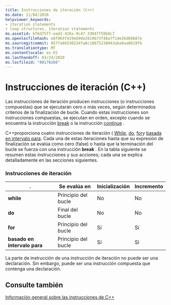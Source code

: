 ```yaml
---
title: Instrucciones de iteración (C++)
ms.date: 11/04/2016
helpviewer_keywords:
- iteration statements
- loop structures, iteration statements
ms.assetid: bf6d75f7-ead2-426a-9c47-33847f59b8c7
ms.openlocfilehash: e8f064fd19e69de2819673f48a7f14e26d60b87e
ms.sourcegitcommit: 857fa6b530224fa6c18675138043aba9aa0619fb
ms.translationtype: MT
ms.contentlocale: es-ES
ms.lasthandoff: 03/24/2020
ms.locfileid: "80178266"
---
```

# <a name="iteration-statements-c"></a>Instrucciones de iteración (C++)

Las instrucciones de iteración producen instrucciones (o instrucciones compuestas) que se ejecutarán cero o más veces, según determinados criterios de la finalización de bucle. Cuando estas instrucciones son instrucciones compuestas, se ejecutan en orden, excepto cuando se encuentra la instrucción [break](../cpp/break-statement-cpp.md) o la instrucción [continue](../cpp/continue-statement-cpp.md) .

C++proporciona cuatro instrucciones de iteración ( [While](../cpp/while-statement-cpp.md), [do](../cpp/do-while-statement-cpp.md), [for](../cpp/for-statement-cpp.md)y [basada en intervalo para](../cpp/range-based-for-statement-cpp.md). Cada una de estas iteraciones hasta que su expresión de finalización se evalúa como cero (false) o hasta que la terminación del bucle se fuerza con una instrucción **break** . En la tabla siguiente se resumen estas instrucciones y sus acciones; cada una se explica detalladamente en las secciones siguientes.

### <a name="iteration-statements"></a>Instrucciones de iteración

|.|Se evalúa en|Inicialización|Incremento|
|---------------|------------------|--------------------|---------------|
|**while**|Principio del bucle|No|No|
|**do**|Final del bucle|No|No|
|**for**|Principio del bucle|Sí|Sí|
|**basado en intervalo para**|Principio del bucle|Sí|Sí|

La parte de instrucción de una instrucción de iteración no puede ser una declaración. Sin embargo, puede ser una instrucción compuesta que contenga una declaración.

## <a name="see-also"></a>Consulte también

[Información general sobre las instrucciones de C++](../cpp/overview-of-cpp-statements.md)
